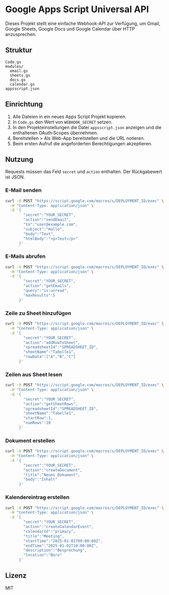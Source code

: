 # Google Apps Script Universal API

Dieses Projekt stellt eine einfache Webhook-API zur Verfügung, um Gmail, Google Sheets, Google Docs und Google Calendar über HTTP anzusprechen.

## Struktur
```
Code.gs
modules/
  email.gs
  sheets.gs
  docs.gs
  calendar.gs
appsscript.json
```

## Einrichtung
1. Alle Dateien in ein neues Apps Script Projekt kopieren.
2. In `Code.gs` den Wert von `WEBHOOK_SECRET` setzen.
3. In den Projekteinstellungen die Datei `appsscript.json` anzeigen und die enthaltenen OAuth‑Scopes übernehmen.
4. Bereitstellen > Als Web-App bereitstellen und die URL notieren.
5. Beim ersten Aufruf die angeforderten Berechtigungen akzeptieren.

## Nutzung
Requests müssen das Feld `secret` und `action` enthalten. Der Rückgabewert ist JSON.

### E-Mail senden
```bash
curl -X POST "https://script.google.com/macros/s/DEPLOYMENT_ID/exec" \
  -H "Content-Type: application/json" \
  -d '{
        "secret":"YOUR_SECRET",
        "action":"sendEmail",
        "to":"user@example.com",
        "subject":"Hallo",
        "body":"Text",
        "htmlBody":"<p>Text</p>"
      }'
```

### E-Mails abrufen
```bash
curl -X POST "https://script.google.com/macros/s/DEPLOYMENT_ID/exec" \
  -H "Content-Type: application/json" \
  -d '{
        "secret":"YOUR_SECRET",
        "action":"getEmails",
        "query":"is:unread",
        "maxResults":5
      }'
```

### Zeile zu Sheet hinzufügen
```bash
curl -X POST "https://script.google.com/macros/s/DEPLOYMENT_ID/exec" \
  -H "Content-Type: application/json" \
  -d '{
        "secret":"YOUR_SECRET",
        "action":"addRowToSheet",
        "spreadsheetId":"SPREADSHEET_ID",
        "sheetName":"Tabelle1",
        "rowData":["A","B","C"]
      }'
```

### Zeilen aus Sheet lesen
```bash
curl -X POST "https://script.google.com/macros/s/DEPLOYMENT_ID/exec" \
  -H "Content-Type: application/json" \
  -d '{
        "secret":"YOUR_SECRET",
        "action":"getSheetRows",
        "spreadsheetId":"SPREADSHEET_ID",
        "sheetName":"Tabelle1",
        "startRow":1,
        "numRows":10
      }'
```

### Dokument erstellen
```bash
curl -X POST "https://script.google.com/macros/s/DEPLOYMENT_ID/exec" \
  -H "Content-Type: application/json" \
  -d '{
        "secret":"YOUR_SECRET",
        "action":"createDocument",
        "title":"Neues Dokument",
        "body":"Inhalt"
      }'
```

### Kalendereintrag erstellen
```bash
curl -X POST "https://script.google.com/macros/s/DEPLOYMENT_ID/exec" \
  -H "Content-Type: application/json" \
  -d '{
        "secret":"YOUR_SECRET",
        "action":"createCalendarEvent",
        "calendarId":"primary",
        "title":"Meeting",
        "startTime":"2025-01-01T09:00:00Z",
        "endTime":"2025-01-01T10:00:00Z",
        "description":"Besprechung",
        "location":"Büro"
      }'
```

## Lizenz
MIT
